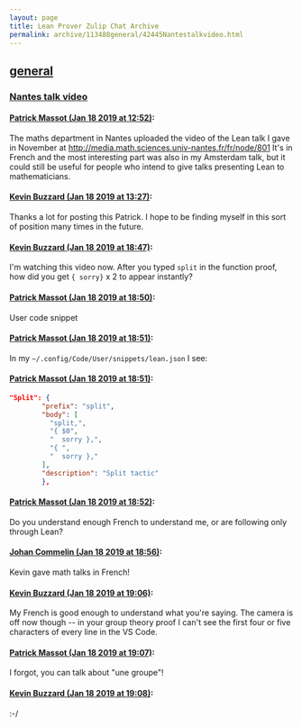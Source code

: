 ```yaml
---
layout: page
title: Lean Prover Zulip Chat Archive 
permalink: archive/113488general/42445Nantestalkvideo.html
---
```


## [general](index.html)
### [Nantes talk video](42445Nantestalkvideo.html)

#### [Patrick Massot (Jan 18 2019 at 12:52)](https://leanprover.zulipchat.com/#narrow/stream/113488-general/topic/Nantes%20talk%20video/near/156362257):
The maths department in Nantes uploaded the video of the Lean talk I gave in November at http://media.math.sciences.univ-nantes.fr/fr/node/801 It's in French and the most interesting part was also in my Amsterdam talk, but it could still be useful for people who intend to give talks presenting Lean to mathematicians.

#### [Kevin Buzzard (Jan 18 2019 at 13:27)](https://leanprover.zulipchat.com/#narrow/stream/113488-general/topic/Nantes%20talk%20video/near/156363763):
Thanks a lot for posting this Patrick. I hope to be finding myself in this sort of position many times in the future.

#### [Kevin Buzzard (Jan 18 2019 at 18:47)](https://leanprover.zulipchat.com/#narrow/stream/113488-general/topic/Nantes%20talk%20video/near/156386051):
I'm watching this video now. After you typed `split` in the function proof, how did you get `{ sorry}` x 2 to appear instantly?

#### [Patrick Massot (Jan 18 2019 at 18:50)](https://leanprover.zulipchat.com/#narrow/stream/113488-general/topic/Nantes%20talk%20video/near/156386271):
User code snippet

#### [Patrick Massot (Jan 18 2019 at 18:51)](https://leanprover.zulipchat.com/#narrow/stream/113488-general/topic/Nantes%20talk%20video/near/156386293):
In my `~/.config/Code/User/snippets/lean.json` I see:

#### [Patrick Massot (Jan 18 2019 at 18:51)](https://leanprover.zulipchat.com/#narrow/stream/113488-general/topic/Nantes%20talk%20video/near/156386309):
```json
"Split": {
        "prefix": "split",
        "body": [
		  "split,",
		  "{ $0",
		  "  sorry },",
		  "{ ",
		  "  sorry },"
        ],
        "description": "Split tactic"
        },
```

#### [Patrick Massot (Jan 18 2019 at 18:52)](https://leanprover.zulipchat.com/#narrow/stream/113488-general/topic/Nantes%20talk%20video/near/156386380):
Do you understand enough French to understand me, or are following only through Lean?

#### [Johan Commelin (Jan 18 2019 at 18:56)](https://leanprover.zulipchat.com/#narrow/stream/113488-general/topic/Nantes%20talk%20video/near/156386670):
Kevin gave math talks in French!

#### [Kevin Buzzard (Jan 18 2019 at 19:06)](https://leanprover.zulipchat.com/#narrow/stream/113488-general/topic/Nantes%20talk%20video/near/156387286):
My French is good enough to understand what you're saying. The camera is off now though -- in your group theory proof I can't see the first four or five characters of every line in the VS Code.

#### [Patrick Massot (Jan 18 2019 at 19:07)](https://leanprover.zulipchat.com/#narrow/stream/113488-general/topic/Nantes%20talk%20video/near/156387316):
I forgot, you can talk about "une groupe"!

#### [Kevin Buzzard (Jan 18 2019 at 19:08)](https://leanprover.zulipchat.com/#narrow/stream/113488-general/topic/Nantes%20talk%20video/near/156387422):
:-/

